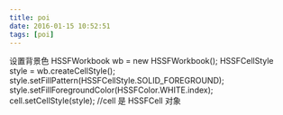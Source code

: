 ```yaml
---
title: poi
date: 2016-01-15 10:52:51
tags: [poi]
---
```

设置背景色
HSSFWorkbook wb = new HSSFWorkbook();
HSSFCellStyle style = wb.createCellStyle();
style.setFillPattern(HSSFCellStyle.SOLID_FOREGROUND);
style.setFillForegroundColor(HSSFColor.WHITE.index);
cell.setCellStyle(style);  //cell 是 HSSFCell 对象
